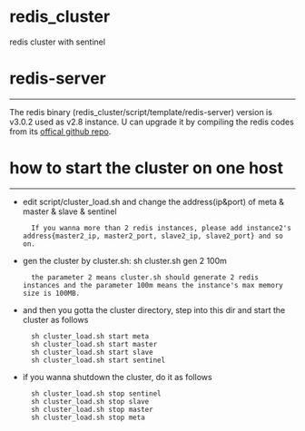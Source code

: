 redis_cluster
===============

redis cluster  with sentinel

# redis-server
---
The redis binary (redis_cluster/script/template/redis-server) version is v3.0.2 used as v2.8 instance. U can upgrade it by compiling the redis codes from its [offical github repo](https://github.com/antirez/redis).

# how to start the cluster on one host
---
* edit script/cluster_load.sh and change the address(ip&port) of meta & master & slave & sentinel   

		If you wanna more than 2 redis instances, please add instance2's address{master2_ip, master2_port, slave2_ip, slave2_port} and so on.
		
* gen the cluster by cluster.sh: sh cluster.sh gen 2 100m

		the parameter 2 means cluster.sh should generate 2 redis instances and the parameter 100m means the instance's max memory size is 100MB.
		
* and then you gotta the cluster directory, step into this dir and start the cluster as follows

		sh cluster_load.sh start meta
		sh cluster_load.sh start master
		sh cluster_load.sh start slave
		sh cluster_load.sh start sentinel
		
* if you wanna shutdown the cluster, do it as follows

		sh cluster_load.sh stop sentinel
		sh cluster_load.sh stop slave
		sh cluster_load.sh stop master
		sh cluster_load.sh stop meta